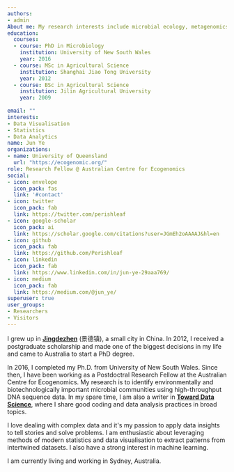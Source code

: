 ```yaml
---
authors:
- admin
About me: My research interests include microbial ecology, metagenomics, and microbial visualisation.
education:
  courses:
  - course: PhD in Microbiology
    institution: University of New South Wales
    year: 2016
  - course: MSc in Agricultural Science
    institution: Shanghai Jiao Tong University
    year: 2012
  - course: BSc in Agricultural Science
    institution: Jilin Agricultural University
    year: 2009
  
email: ""
interests:
- Data Visualisation
- Statistics
- Data Analytics
name: Jun Ye
organizations:
- name: University of Queensland
  url: "https://ecogenomic.org/"
role: Research Fellow @ Australian Centre for Ecogenomics
social:
- icon: envelope
  icon_pack: fas
  link: '#contact'
- icon: twitter
  icon_pack: fab
  link: https://twitter.com/perishleaf
- icon: google-scholar
  icon_pack: ai
  link: https://scholar.google.com/citations?user=JGmEh2oAAAAJ&hl=en
- icon: github
  icon_pack: fab
  link: https://github.com/Perishleaf
- icon: linkedin
  icon_pack: fab
  link: https://www.linkedin.com/in/jun-ye-29aaa769/
- icon: medium
  icon_pack: fab
  link: https://medium.com/@jun_ye/
superuser: true
user_groups:
- Researchers
- Visitors
---
```


I grew up in [**Jingdezhen**](https://en.wikipedia.org/wiki/Jingdezhen_porcelain) (景德镇), a small city in China. In 2012, I received a postgraduate scholarship and made one of the biggest decisions in my life and came to Australia to start a PhD degree.

In 2016, I completed my Ph.D. from University of New South Wales. Since then, I have been working as a Postdoctral Research Fellow at the Australian Centre for Ecogenomics. My research is to identify environmentally and biotechnologically important microbial communities using high-throughput DNA sequence data. In my spare time, I am also a writer in [**Toward Data Science**](https://towardsdatascience.com/), where I share good coding and data analysis practices in broad topics. 

I love dealing with complex data and it's my passion to apply data insights to tell stories and solve problems. I am enthusiastic about leveraging methods of modern statistics and data visualisation to extract patterns from intertwined datasets. I also have a strong interest in machine learning. 

I am currently living and working in Sydney, Australia.
